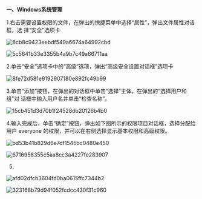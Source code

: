 **一、Windows系统管理**

1.右击需要设置权限的文件，在弹出的快捷菜单中选择“属性”，弹出文件属性对话框，选
择“安全”选项卡

![8cb8c9423eebdf549a6674a64992cbd](8cb8c9423eebdf549a6674a64992cbd.png)

![5c5641b33e3355b4a9b7c49a66711aa](5c5641b33e3355b4a9b7c49a66711aa.png)

2.单击“安全”选项卡中的“高级”选项，弹出“高级安全设置对话框”选项卡

![8fe72d581e9192907180e892fc49b99](8fe72d581e9192907180e892fc49b99.png)

3.单击“添加”按钮，在弹出的对话框中单击“选择”主体，在弹出的“选择用户和组”对
话框中输入用户名并单击“检查名称”。

![15cb451d3d70b1f24528db20126b4b0](15cb451d3d70b1f24528db20126b4b0.png)

4.输入完成后，单击“确定”按钮，弹出如下图所示的权限项目对话框，选择分配给用户
everyone 的权限，并可以在右侧选择显示基本权限和高级权限。

![bd53b41b829d6e7df1545bc0480e450](bd53b41b829d6e7df1545bc0480e450.png)

![6716958355c5aa8cc3a4227fe283907](6716958355c5aa8cc3a4227fe283907.png)

5.

![afd02dfcb3604fd0ba0615ffc7344b2](afd02dfcb3604fd0ba0615ffc7344b2.png)

![323168b79d94f052fcdcc430f31c960](323168b79d94f052fcdcc430f31c960.png)


